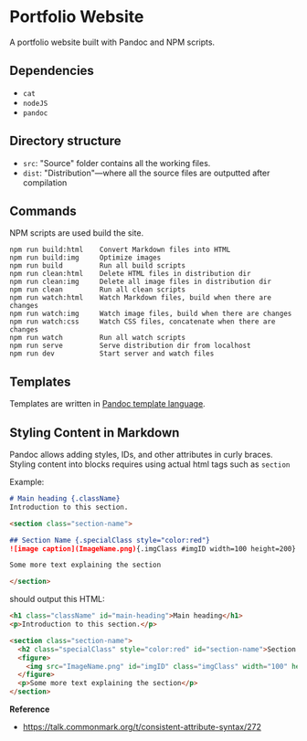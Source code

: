 # Portfolio Website
A portfolio website built with Pandoc and NPM scripts.

## Dependencies
* `cat`
* `nodeJS`
* `pandoc`

## Directory structure
* `src`:  "Source" folder contains all the working files.
* `dist`: "Distribution"—where all the source files are outputted after compilation

## Commands
NPM scripts are used build the site. 

```
npm run build:html    Convert Markdown files into HTML
npm run build:img     Optimize images
npm run build         Run all build scripts
npm run clean:html    Delete HTML files in distribution dir
npm run clean:img     Delete all image files in distribution dir
npm run clean         Run all clean scripts
npm run watch:html    Watch Markdown files, build when there are changes
npm run watch:img     Watch image files, build when there are changes
npm run watch:css     Watch CSS files, concatenate when there are changes
npm run watch         Run all watch scripts
npm run serve         Serve distribution dir from localhost
npm run dev           Start server and watch files
```

## Templates
Templates are written in [Pandoc template language](https://pandoc.org/MANUAL.html#templates).

## Styling Content in Markdown
Pandoc allows adding styles, IDs, and other attributes in curly braces. Styling content into blocks requires using actual html tags such as `section`

Example:
```markdown
# Main heading {.className}
Introduction to this section.

<section class="section-name">

## Section Name {.specialClass style="color:red"}
![image caption](ImageName.png){.imgClass #imgID width=100 height=200}

Some more text explaining the section

</section>
```

should output this HTML:
```html
<h1 class="className" id="main-heading">Main heading</h1>
<p>Introduction to this section.</p>

<section class="section-name">
  <h2 class="specialClass" style="color:red" id="section-name">Section Name</h2>
  <figure>
    <img src="ImageName.png" id="imgID" class="imgClass" width="100" height="200" alt="image caption" /><figcaption aria-hidden="true">image caption</figcaption>
  </figure>
  <p>Some more text explaining the section</p>
</section>
```
**Reference**
- https://talk.commonmark.org/t/consistent-attribute-syntax/272
